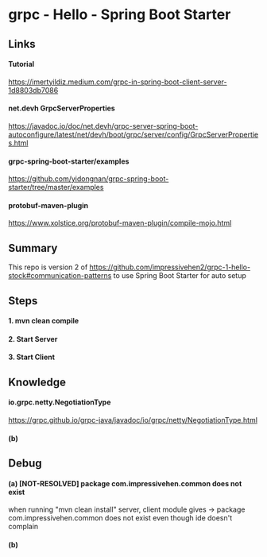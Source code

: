 # grpc - Hello - Spring Boot Starter
## Links
#### Tutorial
https://imertyildiz.medium.com/grpc-in-spring-boot-client-server-1d8803db7086

#### net.devh GrpcServerProperties
https://javadoc.io/doc/net.devh/grpc-server-spring-boot-autoconfigure/latest/net/devh/boot/grpc/server/config/GrpcServerProperties.html

#### grpc-spring-boot-starter/examples
https://github.com/yidongnan/grpc-spring-boot-starter/tree/master/examples

#### protobuf-maven-plugin
https://www.xolstice.org/protobuf-maven-plugin/compile-mojo.html

## Summary
This repo is version 2 of https://github.com/impressivehen2/grpc-1-hello-stock#communication-patterns
to use Spring Boot Starter for auto setup

## Steps
#### 1. mvn clean compile

#### 2. Start Server

#### 3. Start Client

## Knowledge
#### io.grpc.netty.NegotiationType
https://grpc.github.io/grpc-java/javadoc/io/grpc/netty/NegotiationType.html

#### (b)

## Debug
#### (a) [NOT-RESOLVED] package com.impressivehen.common does not exist
when running "mvn clean install" server, client module gives
-> package com.impressivehen.common does not exist
even though ide doesn't complain 

#### (b) 